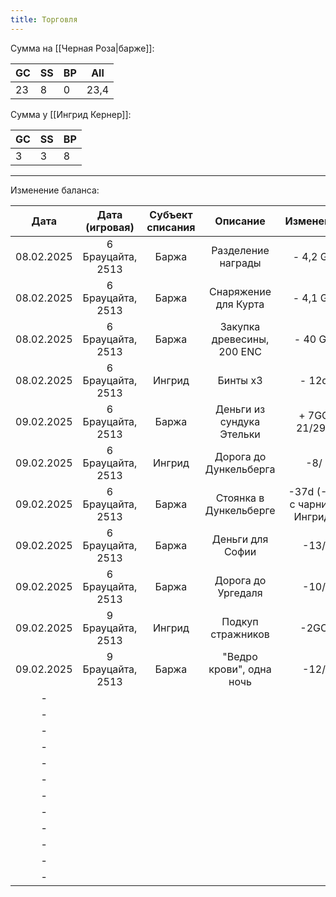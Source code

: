 ```yaml
---
title: Торговля
---
```

Сумма на [[Черная Роза|барже]]:

| GC  | SS  | BP  | All  |
| --- | --- | --- | ---- |
| 23  | 8   | 0   | 23,4 |


Сумма у [[Ингрид Кернер]]:

| GC  | SS  | BP  |
| --- | --- | --- |
| 3   | 3   | 8   |


---

Изменение баланса:

|    Дата    |  Дата (игровая)   | Субъект списания |          Описание          |          Изменение          | Значение до | Значение после |
| :--------: | :---------------: | :--------------: | :------------------------: | :-------------------------: | :---------: | :------------: |
| 08.02.2025 | 6 Брауцайта, 2513 |      Баржа       |     Разделение награды     |          - 4,2 GC           |  65,43 GC   |    61,23 GC    |
| 08.02.2025 | 6 Брауцайта, 2513 |      Баржа       |    Снаряжение для Курта    |          - 4,1 GC           |  61,23 GC   |    57,13 GC    |
| 08.02.2025 | 6 Брауцайта, 2513 |      Баржа       | Закупка древесины, 200 ENC |           - 40 GC           |  57,13 GC   |    17,13 GC    |
| 08.02.2025 | 6 Брауцайта, 2513 |      Ингрид      |          Бинты x3          |            - 12d            | 5GC 11/20d  |   5 GC 11/8d   |
| 09.02.2025 | 6 Брауцайта, 2513 |      Баржа       | Деньги из сундука Этельки  |        + 7GC 21/29d         |  17,13 GC   |    25,21 GC    |
| 09.02.2025 | 6 Брауцайта, 2513 |      Ингрид      |   Дорога до Дункельберга   |             -8/             |  5GC 11/8d  |    5GC 3/8d    |
| 09.02.2025 | 6 Брауцайта, 2513 |      Баржа       |   Стоянка в Дункельберге   | -37d (-2d с чарника Ингрид) |  25,30 GC   |    24GC 23/    |
| 09.02.2025 | 6 Брауцайта, 2513 |      Баржа       |      Деньги для Софии      |            -13/             |  24GC 23/   |    24GC 10/    |
| 09.02.2025 | 6 Брауцайта, 2513 |      Баржа       |     Дорога до Ургедаля     |            -10/             |  24GC 10/   |      24GC      |
| 09.02.2025 | 9 Брауцайта, 2513 |      Ингрид      |     Подкуп стражников      |            -2GC             |  5GC 3/8d   |    3GC 3/8d    |
| 09.02.2025 | 9 Брауцайта, 2513 |      Баржа       |  "Ведро крови", одна ночь  |            -12/             |    24GC     |    23GC 8/     |
|     -      |                   |                  |                            |                             |             |                |
|     -      |                   |                  |                            |                             |             |                |
|     -      |                   |                  |                            |                             |             |                |
|     -      |                   |                  |                            |                             |             |                |
|     -      |                   |                  |                            |                             |             |                |
|     -      |                   |                  |                            |                             |             |                |
|     -      |                   |                  |                            |                             |             |                |
|     -      |                   |                  |                            |                             |             |                |
|     -      |                   |                  |                            |                             |             |                |
|     -      |                   |                  |                            |                             |             |                |
|     -      |                   |                  |                            |                             |             |                |
|     -      |                   |                  |                            |                             |             |                |
